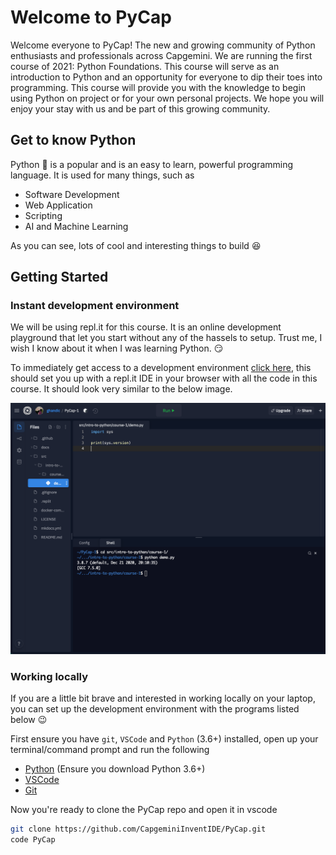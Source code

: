 # Welcome to PyCap
Welcome everyone to PyCap! The new and growing community of Python enthusiasts and professionals across Capgemini. 
We are running the first course of 2021: Python Foundations. This course will serve as an introduction to Python and an opportunity for everyone to dip their toes into programming. This course will provide you with the knowledge to begin using Python on project or for your own personal projects. We hope you will enjoy your stay with us and be part of this growing community. 

## Get to know Python
Python :snake: is a popular and is an easy to learn, powerful programming language.
It is used for many things, such as
- Software Development
- Web Application
- Scripting
- AI and Machine Learning

As you can see, lots of cool and interesting things to build :satisfied:

## Getting Started

### Instant development environment

We will be using repl.it for this course. It is an online development playground that let you start without any of the hassels to setup. Trust me, I wish I know about it when I was learning Python. :smirk:

To immediately get access to a development environment [click here](https://repl.it/github/CapgeminiInventIDE/PyCap), this should set you up with a repl.it IDE in your browser with all the code in this course. It should look very similar to  the below image.

![repl.it image](assets/imgs/replit.png)

### Working locally
If you are a little bit brave and interested in working locally on your laptop, you can set up the development environment with the programs listed below :wink:

First ensure you have `git`, `VSCode` and `Python` (3.6+) installed, open up your terminal/command prompt and run the following

- [Python](https://www.python.org/downloads/) (Ensure you download Python 3.6+)
- [VSCode](https://code.visualstudio.com/download)
- [Git](https://git-scm.com/downloads)

Now you're ready to clone the PyCap repo and open it in vscode

```bash
git clone https://github.com/CapgeminiInventIDE/PyCap.git
code PyCap
```
